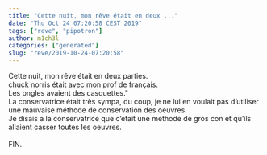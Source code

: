 ```yaml
---
title: "Cette nuit, mon rêve était en deux ..."
date: "Thu Oct 24 07:20:58 CEST 2019"
tags: ["reve", "pipotron"]
author: m1ch3l
categories: ["generated"]
slug: "reve/2019-10-24-07:20:58"
---
```


Cette nuit, mon rêve était en deux parties.<br>
chuck norris était avec mon prof de français.<br>
Les ongles avaient des casquettes."<br>
La conservatrice était très sympa, du coup, je ne lui en voulait pas d’utiliser une mauvaise méthode de conservation des oeuvres.<br>
Je disais a la conservatrice que c’était une methode de gros con et qu’ils allaient casser toutes les oeuvres.<br>
<br>
FIN.<br>
<br>
